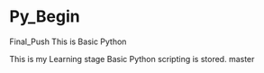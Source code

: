 # Py_Begin
Final_Push
This is Basic Python

This is my Learning stage
Basic Python scripting is stored.
master
